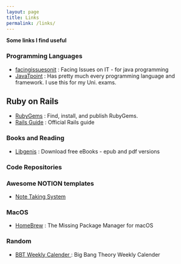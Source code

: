 ```yaml
---
layout: page
title: Links
permalink: /links/
---
```


<strong>Some links I find useful </strong>

### Programming Languages 

- [facingissuesonit](https://facingissuesonit.com/tutorials/) :  Facing Issues on IT - for java programming 
- [JavaTpoint](https://www.javatpoint.com/) : Has pretty much every programming language and framework. I use this for my Uni. exams.

## Ruby on Rails

- [RubyGems](https://rubygems.org/) : Find, install, and publish RubyGems.
- [Rails Guide](https://guides.rubyonrails.org/) : Official Rails guide


### Books and Reading

- [Libgenis](https://libgen.is/) : Download free eBooks - epub and pdf versions


### Code Repositories 


### Awesome NOTION templates

- [Note Taking System](https://www.notion.so/Thomas-Frank-s-Note-Taking-System-67924a5a25934f0fbe2f154cffcd8f97)

### MacOS

- [HomeBrew](https://brew.sh/) : The Missing Package Manager for macOS

### Random 

- [BBT Weekly Calender ](https://the-big-bang-theory.com/weekly_calendar/) : Big Bang Theory Weekly Calender

